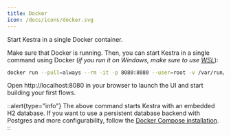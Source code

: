 ```yaml
---
title: Docker
icon: /docs/icons/docker.svg
---
```


Start Kestra in a single Docker container.


Make sure that Docker is running. Then, you can start Kestra in a single command using Docker (*if you run it on Windows, make sure to use [WSL](https://docs.docker.com/desktop/wsl/)*):

```bash
docker run --pull=always --rm -it -p 8080:8080 --user=root -v /var/run/docker.sock:/var/run/docker.sock -v /tmp:/tmp kestra/kestra:latest-full server local
```

Open http://localhost:8080 in your browser to launch the UI and start building your first flows.

::alert{type="info"}
The above command starts Kestra with an embedded H2 database. If you want to use a persistent database backend with Postgres and more configurability, follow the [Docker Compose installation](../02.installation/12.docker-compose.md).
::